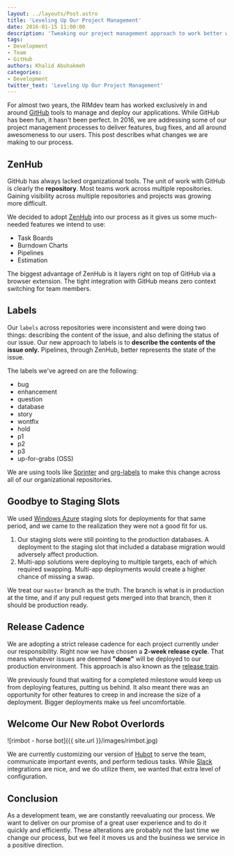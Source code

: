 ```yaml
---
layout: ../layouts/Post.astro
title: 'Leveling Up Our Project Management'
date: 2016-01-15 11:00:00
description: 'Tweaking our project management approach to work better with GitHub'
tags:
- Development
- Team
- GitHub
authors: Khalid Abuhakmeh
categories:
- Development
twitter_text: 'Leveling Up Our Project Management'
---
```


 For almost two years, the RIMdev team has worked exclusively in and around [GitHub](https://github.com) tools to manage and deploy our applications. While GitHub has been fun, it hasn't been perfect. In 2016, we are addressing some of our project management processes to deliver features, bug fixes, and all around awesomeness to our users. This post describes what changes we are making to our process.

## ZenHub

GitHub has always lacked organizational tools. The unit of work with GitHub is clearly the **repository**. Most teams work across multiple repositories. Gaining visibility across multiple repositories and projects was growing more difficult.

We decided to adopt [ZenHub](https://zenhub.io) into our process as it gives us some much-needed features we intend to use:

- Task Boards
- Burndown Charts
- Pipelines
- Estimation

The biggest advantage of ZenHub is it layers right on top of GitHub via a browser extension. The tight integration with GitHub means zero context switching for team members.

## Labels

Our `labels` across repositories were inconsistent and were doing two things: describing the content of the issue, and also defining the status of our issue. Our new approach to labels is to **describe the contents of the issue only.** Pipelines, through ZenHub, better represents the state of the issue.

The labels we've agreed on are the following:

- bug
- enhancement
- question
- database
- story
- wontfix
- hold
- p1
- p2
- p3
- up-for-grabs (OSS)

We are using tools like [Sprinter](https://libraries.io/npm/sprinter) and [org-labels](https://github.com/repo-utils/org-labels) to make this change across all of our organizational repositories.

## Goodbye to Staging Slots

We used [Windows Azure](http://windowsazure.com) staging slots for deployments for that same period, and we came to the realization they were not a good fit for us.

1. Our staging slots were still pointing to the production databases. A deployment to the staging slot that included a database migration would adversely affect production.
2. Multi-app solutions were deploying to multiple targets, each of which required swapping. Multi-app deployments would create a higher chance of missing a swap.

We treat our `master` branch as the truth. The branch is what is in production at the time, and if any pull request gets merged into that branch, then it should be production ready.

## Release Cadence

We are adopting a strict release cadence for each project currently under our responsibility. Right now we have chosen a **2-week release cycle**. That means whatever issues are deemed **"done"** will be deployed to our production environment. This approach is also known as the [release train](https://en.wikipedia.org/wiki/Software_release_train).

We previously found that waiting for a completed milestone would keep us from deploying features, putting us behind. It also meant there was an opportunity for other features to creep in and increase the size of a deployment. Bigger deployments make us feel uncomfortable.

## Welcome Our New Robot Overlords

![rimbot - horse bot]({{ site.url }}/images/rimbot.jpg)

We are currently customizing our version of [Hubot](https://hubot.github.com/) to serve the team, communicate important events, and perform tedious tasks. While [Slack](https://slack.com/) integrations are nice, and we do utilize them, we wanted that extra level of configuration.


## Conclusion

As a development team, we are constantly reevaluating our process. We want to deliver on our promise of a great user experience and to do it quickly and efficiently. These alterations are probably not the last time we change our process, but we feel it moves us and the business we service in a positive direction.

